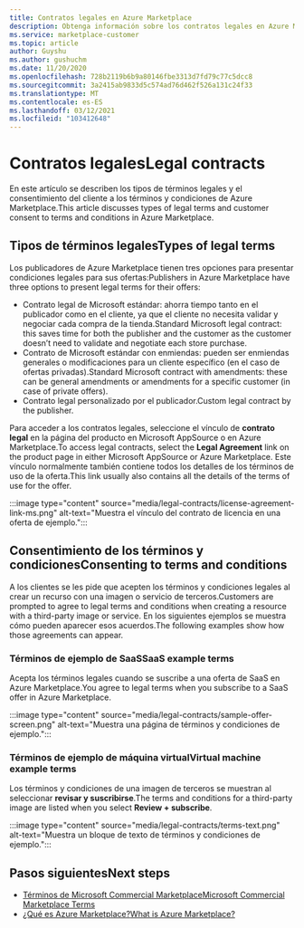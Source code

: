 ```yaml
---
title: Contratos legales en Azure Marketplace
description: Obtenga información sobre los contratos legales en Azure Marketplace.
ms.service: marketplace-customer
ms.topic: article
author: Guyshu
ms.author: gushuchm
ms.date: 11/20/2020
ms.openlocfilehash: 728b2119b6b9a80146fbe3313d7fd79c77c5dcc8
ms.sourcegitcommit: 3a2415ab9833d5c574ad76d462f526a131c24f33
ms.translationtype: MT
ms.contentlocale: es-ES
ms.lasthandoff: 03/12/2021
ms.locfileid: "103412648"
---
```

# <a name="legal-contracts"></a><span data-ttu-id="523da-103">Contratos legales</span><span class="sxs-lookup"><span data-stu-id="523da-103">Legal contracts</span></span>

<span data-ttu-id="523da-104">En este artículo se describen los tipos de términos legales y el consentimiento del cliente a los términos y condiciones de Azure Marketplace.</span><span class="sxs-lookup"><span data-stu-id="523da-104">This article discusses types of legal terms and customer consent to terms and conditions in Azure Marketplace.</span></span>

## <a name="types-of-legal-terms"></a><span data-ttu-id="523da-105">Tipos de términos legales</span><span class="sxs-lookup"><span data-stu-id="523da-105">Types of legal terms</span></span>

<span data-ttu-id="523da-106">Los publicadores de Azure Marketplace tienen tres opciones para presentar condiciones legales para sus ofertas:</span><span class="sxs-lookup"><span data-stu-id="523da-106">Publishers in Azure Marketplace have three options to present legal terms for their offers:</span></span>

- <span data-ttu-id="523da-107">Contrato legal de Microsoft estándar: ahorra tiempo tanto en el publicador como en el cliente, ya que el cliente no necesita validar y negociar cada compra de la tienda.</span><span class="sxs-lookup"><span data-stu-id="523da-107">Standard Microsoft legal contract: this saves time for both the publisher and the customer as the customer doesn’t need to validate and negotiate each store purchase.</span></span>
- <span data-ttu-id="523da-108">Contrato de Microsoft estándar con enmiendas: pueden ser enmiendas generales o modificaciones para un cliente específico (en el caso de ofertas privadas).</span><span class="sxs-lookup"><span data-stu-id="523da-108">Standard Microsoft contract with amendments: these can be general amendments or amendments for a specific customer (in case of private offers).</span></span>
- <span data-ttu-id="523da-109">Contrato legal personalizado por el publicador.</span><span class="sxs-lookup"><span data-stu-id="523da-109">Custom legal contract by the publisher.</span></span>

<span data-ttu-id="523da-110">Para acceder a los contratos legales, seleccione el vínculo de **contrato legal** en la página del producto en Microsoft AppSource o en Azure Marketplace.</span><span class="sxs-lookup"><span data-stu-id="523da-110">To access legal contracts, select the **Legal Agreement** link on the product page in either Microsoft AppSource or Azure Marketplace.</span></span> <span data-ttu-id="523da-111">Este vínculo normalmente también contiene todos los detalles de los términos de uso de la oferta.</span><span class="sxs-lookup"><span data-stu-id="523da-111">This link usually also contains all the details of the terms of use for the offer.</span></span>

:::image type="content" source="media/legal-contracts/license-agreement-link-ms.png" alt-text="Muestra el vínculo del contrato de licencia en una oferta de ejemplo.":::

## <a name="consenting-to-terms-and-conditions"></a><span data-ttu-id="523da-113">Consentimiento de los términos y condiciones</span><span class="sxs-lookup"><span data-stu-id="523da-113">Consenting to terms and conditions</span></span>

<span data-ttu-id="523da-114">A los clientes se les pide que acepten los términos y condiciones legales al crear un recurso con una imagen o servicio de terceros.</span><span class="sxs-lookup"><span data-stu-id="523da-114">Customers are prompted to agree to legal terms and conditions when creating a resource with a third-party image or service.</span></span> <span data-ttu-id="523da-115">En los siguientes ejemplos se muestra cómo pueden aparecer esos acuerdos.</span><span class="sxs-lookup"><span data-stu-id="523da-115">The following examples show how those agreements can appear.</span></span>

### <a name="saas-example-terms"></a><span data-ttu-id="523da-116">Términos de ejemplo de SaaS</span><span class="sxs-lookup"><span data-stu-id="523da-116">SaaS example terms</span></span>

<span data-ttu-id="523da-117">Acepta los términos legales cuando se suscribe a una oferta de SaaS en Azure Marketplace.</span><span class="sxs-lookup"><span data-stu-id="523da-117">You agree to legal terms when you subscribe to a SaaS offer in Azure Marketplace.</span></span>

:::image type="content" source="media/legal-contracts/sample-offer-screen.png" alt-text="Muestra una página de términos y condiciones de ejemplo.":::

### <a name="virtual-machine-example-terms"></a><span data-ttu-id="523da-119">Términos de ejemplo de máquina virtual</span><span class="sxs-lookup"><span data-stu-id="523da-119">Virtual machine example terms</span></span>

<span data-ttu-id="523da-120">Los términos y condiciones de una imagen de terceros se muestran al seleccionar **revisar y suscribirse**.</span><span class="sxs-lookup"><span data-stu-id="523da-120">The terms and conditions for a third-party image are listed when you select **Review + subscribe**.</span></span>

:::image type="content" source="media/legal-contracts/terms-text.png" alt-text="Muestra un bloque de texto de términos y condiciones de ejemplo.":::

## <a name="next-steps"></a><span data-ttu-id="523da-122">Pasos siguientes</span><span class="sxs-lookup"><span data-stu-id="523da-122">Next steps</span></span>

- [<span data-ttu-id="523da-123">Términos de Microsoft Commercial Marketplace</span><span class="sxs-lookup"><span data-stu-id="523da-123">Microsoft Commercial Marketplace Terms</span></span>](https://azure.microsoft.com/support/legal/marketplace-terms/)
- [<span data-ttu-id="523da-124">¿Qué es Azure Marketplace?</span><span class="sxs-lookup"><span data-stu-id="523da-124">What is Azure Marketplace?</span></span>](azure-marketplace-overview.md) 
